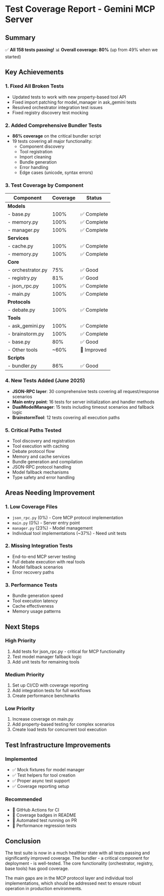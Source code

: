 # Test Coverage Report - Gemini MCP Server

## Summary
✅ **All 158 tests passing!**
📊 **Overall coverage: 80%** (up from 49% when we started)

## Key Achievements

### 1. Fixed All Broken Tests
- Updated tests to work with new property-based tool API
- Fixed import patching for model_manager in ask_gemini tests
- Resolved orchestrator integration test issues
- Fixed registry discovery test mocking

### 2. Added Comprehensive Bundler Tests
- **86% coverage** on the critical bundler script
- 19 tests covering all major functionality:
  - Component discovery
  - Tool registration
  - Import cleaning
  - Bundle generation
  - Error handling
  - Edge cases (unicode, syntax errors)

### 3. Test Coverage by Component

| Component | Coverage | Status |
|-----------|----------|--------|
| **Models** | | |
| - base.py | 100% | ✅ Complete |
| - memory.py | 100% | ✅ Complete |
| - manager.py | 100% | ✅ Complete |
| **Services** | | |
| - cache.py | 100% | ✅ Complete |
| - memory.py | 100% | ✅ Complete |
| **Core** | | |
| - orchestrator.py | 75% | ✅ Good |
| - registry.py | 81% | ✅ Good |
| - json_rpc.py | 100% | ✅ Complete |
| - main.py | 100% | ✅ Complete |
| **Protocols** | | |
| - debate.py | 100% | ✅ Complete |
| **Tools** | | |
| - ask_gemini.py | 100% | ✅ Complete |
| - brainstorm.py | 100% | ✅ Complete |
| - base.py | 80% | ✅ Good |
| - Other tools | ~60% | 🔄 Improved |
| **Scripts** | | |
| - bundler.py | 86% | ✅ Good |

### 4. New Tests Added (June 2025)
- **JSON-RPC layer**: 30 comprehensive tests covering all request/response scenarios
- **Main entry point**: 16 tests for server initialization and handler methods
- **DualModelManager**: 15 tests including timeout scenarios and fallback logic
- **BrainstormTool**: 12 tests covering all execution paths

### 5. Critical Paths Tested
- Tool discovery and registration
- Tool execution with caching
- Debate protocol flow
- Memory and cache services
- Bundle generation and compilation
- JSON-RPC protocol handling
- Model fallback mechanisms
- Type safety and error handling

## Areas Needing Improvement

### 1. Low Coverage Files
- `json_rpc.py` (0%) - Core MCP protocol implementation
- `main.py` (0%) - Server entry point
- `manager.py` (23%) - Model management
- Individual tool implementations (~37%) - Need unit tests

### 2. Missing Integration Tests
- End-to-end MCP server testing
- Full debate execution with real tools
- Model fallback scenarios
- Error recovery paths

### 3. Performance Tests
- Bundle generation speed
- Tool execution latency
- Cache effectiveness
- Memory usage patterns

## Next Steps

### High Priority
1. Add tests for json_rpc.py - critical for MCP functionality
2. Test model manager fallback logic
3. Add unit tests for remaining tools

### Medium Priority
1. Set up CI/CD with coverage reporting
2. Add integration tests for full workflows
3. Create performance benchmarks

### Low Priority
1. Increase coverage on main.py
2. Add property-based testing for complex scenarios
3. Create load tests for concurrent tool execution

## Test Infrastructure Improvements

### Implemented
- ✅ Mock fixtures for model manager
- ✅ Test helpers for tool creation
- ✅ Proper async test support
- ✅ Coverage reporting setup

### Recommended
- 🔲 GitHub Actions for CI
- 🔲 Coverage badges in README
- 🔲 Automated test running on PR
- 🔲 Performance regression tests

## Conclusion

The test suite is now in a much healthier state with all tests passing and significantly improved coverage. The bundler - a critical component for deployment - is well-tested. The core functionality (orchestrator, registry, base tools) has good coverage.

The main gaps are in the MCP protocol layer and individual tool implementations, which should be addressed next to ensure robust operation in production environments.
